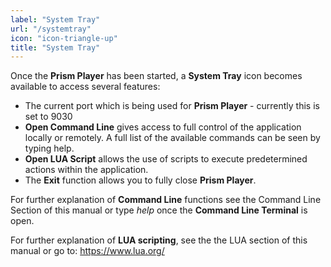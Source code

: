 ```yaml
---
label: "System Tray"
url: "/systemtray" 
icon: "icon-triangle-up"
title: "System Tray"
---
```


Once the **Prism Player** has been started, a **System Tray** icon becomes available to access several features:

* The current port which is being used for **Prism Player** - currently this is set to 9030
* **Open Command Line** gives access to full control of the application locally or remotely. A full list of the available commands can be seen by typing help. 
* **Open LUA Script** allows the use of scripts to execute predetermined actions within the application. 
* The **Exit** function allows you to fully close **Prism Player**.
  
For further explanation of **Command Line** functions see the Command Line Section of this manual or type *help* once the **Command Line Terminal** is open.

For further explanation of **LUA scripting**, see the the LUA section of this manual or go to: <a href="https://www.lua.org/" target="_blank">https://www.lua.org/</a>